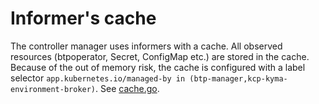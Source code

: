 # Informer's cache

The controller manager uses informers with a cache. All observed resources (btpoperator, Secret, ConfigMap etc.) are stored in the cache. Because of the out of memory risk, the cache is configured with a label selector `app.kubernetes.io/managed-by in (btp-manager,kcp-kyma-environment-broker)`. See [cache.go](../../controllers/cache.go).